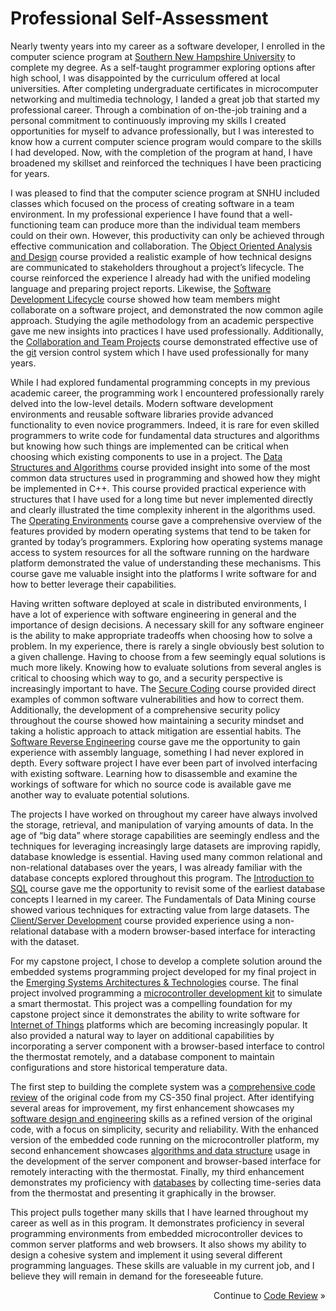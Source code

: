 # Professional Self-Assessment
Nearly twenty years into my career as a software developer, I enrolled in the computer science program at [Southern New Hampshire University](https://www.snhu.edu) to complete my degree. As a self-taught programmer exploring options after high school, I was disappointed by the curriculum offered at local universities. After completing undergraduate certificates in microcomputer networking and multimedia technology, I landed a great job that started my professional career. Through a combination of on-the-job training and a personal commitment to continuously improving my skills I created opportunities for myself to advance professionally, but I was interested to know how a current computer science program would compare to the skills I had developed. Now, with the completion of the program at hand, I have broadened my skillset and reinforced the techniques I have been practicing for years.

I was pleased to find that the computer science program at SNHU included classes which focused on the process of creating software in a team environment. In my professional experience I have found that a well-functioning team can produce more than the individual team members could on their own. However, this productivity can only be achieved through effective communication and collaboration. The [Object Oriented Analysis and Design](https://www.snhu.edu/admission/academic-catalogs/coce-catalog#/courses/Nk8AqlUYx?bc=true&bcCurrent=Object%20Oriented%20Analysis%20and%20Design&bcGroup=Information%20Technology&bcItemType=Courses) course provided a realistic example of how technical designs are communicated to stakeholders throughout a project’s lifecycle. The course reinforced the experience I already had with the unified modeling language and preparing project reports. Likewise, the [Software Development Lifecycle](https://www.snhu.edu/admission/academic-catalogs/coce-catalog#/courses/E1IDtpBYx?bc=true&bcCurrent=Software%20Development%20Lifecycle&bcGroup=Computer%20Science&bcItemType=Courses) course showed how team members might collaborate on a software project, and demonstrated the now common agile approach. Studying the agile methodology from an academic perspective gave me new insights into practices I have used professionally. Additionally, the [Collaboration and Team Projects](https://www.snhu.edu/admission/academic-catalogs/coce-catalog#/courses/V1zDt6rte?bc=true&bcCurrent=Collaboration%20and%20Team%20Projects&bcGroup=Computer%20Science&bcItemType=Courses) course demonstrated effective use of the [git](https://git-scm.com/) version control system which I have used professionally for many years.

While I had explored fundamental programming concepts in my previous academic career, the programming work I encountered professionally rarely delved into the low-level details. Modern software development environments and reusable software libraries provide advanced functionality to even novice programmers. Indeed, it is rare for even skilled programmers to write code for fundamental data structures and algorithms but knowing how such things are implemented can be critical when choosing which existing components to use in a project. The [Data Structures and Algorithms](https://www.snhu.edu/admission/academic-catalogs/coce-catalog#/courses/VJfKvhVU-?bc=true&bcCurrent=Data%20Structures%20and%20Algorithms&bcGroup=Computer%20Science&bcItemType=Courses) course provided insight into some of the most common data structures used in programming and showed how they might be implemented in C++. This course provided practical experience with structures that I have used for a long time but never implemented directly and clearly illustrated the time complexity inherent in the algorithms used. The [Operating Environments](https://www.snhu.edu/admission/academic-catalogs/coce-catalog#/courses/Hy78FU0wg?bc=true&bcCurrent=Operating%20Environments&bcGroup=Information%20Technology&bcItemType=Courses) course gave a comprehensive overview of the features provided by modern operating systems that tend to be taken for granted by today’s programmers. Exploring how operating systems manage access to system resources for all the software running on the hardware platform demonstrated the value of understanding these mechanisms. This course gave me valuable insight into the platforms I write software for and how to better leverage their capabilities.

Having written software deployed at scale in distributed environments, I have a lot of experience with software engineering in general and the importance of design decisions. A necessary skill for any software engineer is the ability to make appropriate tradeoffs when choosing how to solve a problem. In my experience, there is rarely a single obviously best solution to a given challenge. Having to choose from a few seemingly equal solutions is much more likely. Knowing how to evaluate solutions from several angles is critical to choosing which way to go, and a security perspective is increasingly important to have. The [Secure Coding](https://www.snhu.edu/admission/academic-catalogs/coce-catalog#/courses/E1IFt6HYl?bc=true&bcCurrent=Secure%20Coding&bcGroup=Computer%20Science&bcItemType=Courses) course provided direct examples of common software vulnerabilities and how to correct them. Additionally, the development of a comprehensive security policy throughout the course showed how maintaining a security mindset and taking a holistic approach to attack mitigation are essential habits. The [Software Reverse Engineering](https://www.snhu.edu/admission/academic-catalogs/coce-catalog#/courses/Ek4iYaSYl?bc=true&bcCurrent=Software%20Reverse%20Engineering&bcGroup=Computer%20Science&bcItemType=Courses) course gave me the opportunity to gain experience with assembly language, something I had never explored in depth. Every software project I have ever been part of involved interfacing with existing software. Learning how to disassemble and examine the workings of software for which no source code is available gave me another way to evaluate potential solutions.

The projects I have worked on throughout my career have always involved the storage, retrieval, and manipulation of varying amounts of data. In the age of “big data” where storage capabilities are seemingly endless and the techniques for leveraging increasingly large datasets are improving rapidly, database knowledge is essential. Having used many common relational and non-relational databases over the years, I was already familiar with the database concepts explored throughout this program. The [Introduction to SQL](https://www.snhu.edu/admission/academic-catalogs/coce-catalog#/courses/4JP6YpBYg?bc=true&bcCurrent=Introduction%20to%20Structured%20Database%20Environments&bcGroup=Database%20Administration&bcItemType=Courses) course gave me the opportunity to revisit some of the earliest database concepts I learned in my career. The Fundamentals of Data Mining course showed various techniques for extracting value from large datasets. The [Client/Server Development](https://www.snhu.edu/admission/academic-catalogs/coce-catalog#/courses/4JehD2VIZ?bc=true&bcCurrent=Client%2FServer%20Development&bcGroup=Computer%20Science&bcItemType=Courses) course provided experience using a non-relational database with a modern browser-based interface for interacting with the dataset.

For my capstone project, I chose to develop a complete solution around the embedded systems programming project developed for my final project in the [Emerging Systems Architectures & Technologies](https://www.snhu.edu/admission/academic-catalogs/coce-catalog#/courses/4yVDYpSYe?bc=true&bcCurrent=Emerging%20Systems%20Architectures%20%26%20Technologies&bcGroup=Computer%20Science&bcItemType=Courses) course. The final project involved programming a [microcontroller development kit](https://www.ti.com/tool/CC3220S-LAUNCHXL) to simulate a smart thermostat. This project was a compelling foundation for my capstone project since it demonstrates the ability to write software for [Internet of Things](https://www.zdnet.com/article/what-is-the-internet-of-things-everything-you-need-to-know-about-the-iot-right-now/) platforms which are becoming increasingly popular. It also provided a natural way to layer on additional capabilities by incorporating a server component with a browser-based interface to control the thermostat remotely, and a database component to maintain configurations and store historical temperature data.

The first step to building the complete system was a [comprehensive code review](./code-review) of the original code from my CS-350 final project. After identifying several areas for improvement, my first enhancement showcases my [software design and engineering](./software-design-and-engineering) skills as a refined version of the original code, with a focus on simplicity, security and reliability. With the enhanced version of the embedded code running on the microcontroller platform, my second enhancement showcases [algorithms and data structure](./algorithms-and-data-structure) usage in the development of the server component and browser-based interface for remotely interacting with the thermostat. Finally, my third enhancement demonstrates my proficiency with [databases](./databases) by collecting time-series data from the thermostat and presenting it graphically in the browser.

This project pulls together many skills that I have learned throughout my career as well as in this program. It demonstrates proficiency in several programming environments from embedded microcontroller devices to common server platforms and web browsers. It also shows my ability to design a cohesive system and implement it using several different programming languages. These skills are valuable in my current job, and I believe they will remain in demand for the foreseeable future.

<span style="float: right">Continue to <a href="./code-review">Code Review</a> »</span>
